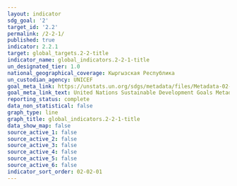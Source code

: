 ```yaml
---
layout: indicator
sdg_goal: '2'
target_id: '2.2'
permalink: /2-2-1/
published: true
indicator: 2.2.1
target: global_targets.2-2-title
indicator_name: global_indicators.2-2-1-title
un_designated_tier: 1.0
national_geographical_coverage: Кыргызская Республика
un_custodian_agency: UNICEF
goal_meta_link: https://unstats.un.org/sdgs/metadata/files/Metadata-02-02-01.pdf
goal_meta_link_text: United Nations Sustainable Development Goals Metadata (pdf 232kB)
reporting_status: complete
data_non_statistical: false
graph_type: line
graph_title: global_indicators.2-2-1-title
data_show_map: false
source_active_1: false
source_active_2: false
source_active_3: false
source_active_4: false
source_active_5: false
source_active_6: false
indicator_sort_order: 02-02-01
---
```

